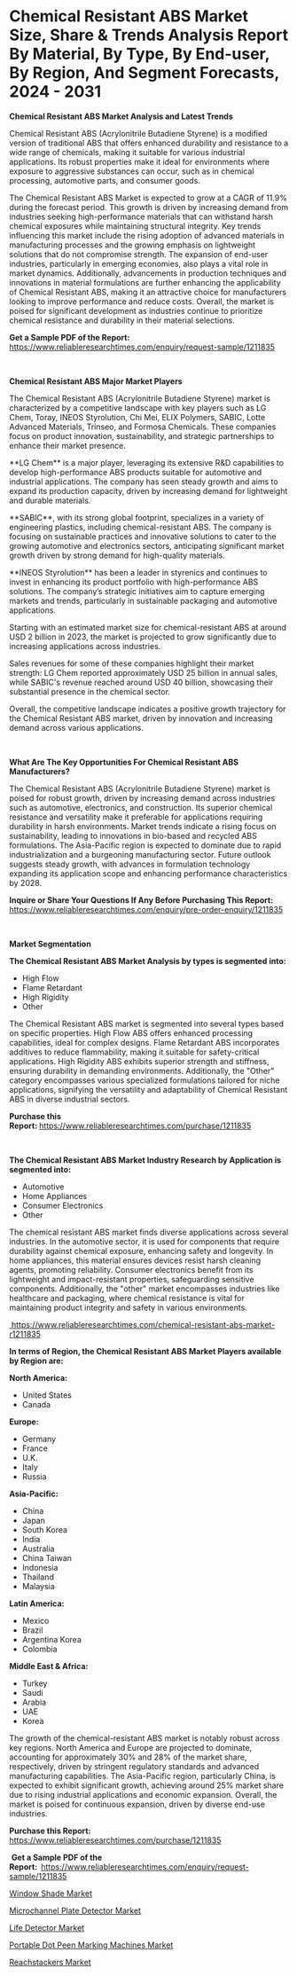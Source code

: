 <p><h1>Chemical Resistant ABS Market Size, Share & Trends Analysis Report By Material, By Type, By End-user, By Region, And Segment Forecasts, 2024 - 2031</h1></p><p><strong>Chemical Resistant ABS Market Analysis and Latest Trends</strong></p>
<p><p>Chemical Resistant ABS (Acrylonitrile Butadiene Styrene) is a modified version of traditional ABS that offers enhanced durability and resistance to a wide range of chemicals, making it suitable for various industrial applications. Its robust properties make it ideal for environments where exposure to aggressive substances can occur, such as in chemical processing, automotive parts, and consumer goods.</p><p>The Chemical Resistant ABS Market is expected to grow at a CAGR of 11.9% during the forecast period. This growth is driven by increasing demand from industries seeking high-performance materials that can withstand harsh chemical exposures while maintaining structural integrity. Key trends influencing this market include the rising adoption of advanced materials in manufacturing processes and the growing emphasis on lightweight solutions that do not compromise strength. The expansion of end-user industries, particularly in emerging economies, also plays a vital role in market dynamics. Additionally, advancements in production techniques and innovations in material formulations are further enhancing the applicability of Chemical Resistant ABS, making it an attractive choice for manufacturers looking to improve performance and reduce costs. Overall, the market is poised for significant development as industries continue to prioritize chemical resistance and durability in their material selections.</p></p>
<p><strong>Get a Sample PDF of the Report:&nbsp;</strong> <a href="https://www.reliableresearchtimes.com/enquiry/request-sample/1211835?utm_campaign=1400&utm_medium=2&utm_source=Github&utm_content=ia&utm_term=05102024&utm_id=chemical-resistant-abs">https://www.reliableresearchtimes.com/enquiry/request-sample/1211835</a></p>
<p>&nbsp;</p>
<p><strong>Chemical Resistant ABS Major Market Players</strong></p>
<p><p>The Chemical Resistant ABS (Acrylonitrile Butadiene Styrene) market is characterized by a competitive landscape with key players such as LG Chem, Toray, INEOS Styrolution, Chi Mei, ELIX Polymers, SABIC, Lotte Advanced Materials, Trinseo, and Formosa Chemicals. These companies focus on product innovation, sustainability, and strategic partnerships to enhance their market presence.</p><p>**LG Chem** is a major player, leveraging its extensive R&D capabilities to develop high-performance ABS products suitable for automotive and industrial applications. The company has seen steady growth and aims to expand its production capacity, driven by increasing demand for lightweight and durable materials.</p><p>**SABIC**, with its strong global footprint, specializes in a variety of engineering plastics, including chemical-resistant ABS. The company is focusing on sustainable practices and innovative solutions to cater to the growing automotive and electronics sectors, anticipating significant market growth driven by strong demand for high-quality materials.</p><p>**INEOS Styrolution** has been a leader in styrenics and continues to invest in enhancing its product portfolio with high-performance ABS solutions. The company’s strategic initiatives aim to capture emerging markets and trends, particularly in sustainable packaging and automotive applications.</p><p>Starting with an estimated market size for chemical-resistant ABS at around USD 2 billion in 2023, the market is projected to grow significantly due to increasing applications across industries.</p><p>Sales revenues for some of these companies highlight their market strength: LG Chem reported approximately USD 25 billion in annual sales, while SABIC's revenue reached around USD 40 billion, showcasing their substantial presence in the chemical sector.</p><p>Overall, the competitive landscape indicates a positive growth trajectory for the Chemical Resistant ABS market, driven by innovation and increasing demand across various applications.</p></p>
<p>&nbsp;</p>
<p><strong>What Are The Key Opportunities For Chemical Resistant ABS Manufacturers?</strong></p>
<p><p>The Chemical Resistant ABS (Acrylonitrile Butadiene Styrene) market is poised for robust growth, driven by increasing demand across industries such as automotive, electronics, and construction. Its superior chemical resistance and versatility make it preferable for applications requiring durability in harsh environments. Market trends indicate a rising focus on sustainability, leading to innovations in bio-based and recycled ABS formulations. The Asia-Pacific region is expected to dominate due to rapid industrialization and a burgeoning manufacturing sector. Future outlook suggests steady growth, with advances in formulation technology expanding its application scope and enhancing performance characteristics by 2028.</p></p>
<p><strong>Inquire or Share Your Questions If Any Before Purchasing This Report:</strong> <a href="https://www.reliableresearchtimes.com/enquiry/pre-order-enquiry/1211835?utm_campaign=1400&utm_medium=2&utm_source=Github&utm_content=ia&utm_term=05102024&utm_id=chemical-resistant-abs">https://www.reliableresearchtimes.com/enquiry/pre-order-enquiry/1211835</a></p>
<p>&nbsp;</p>
<p><strong>Market Segmentation</strong></p>
<p><strong>The Chemical Resistant ABS Market Analysis by types is segmented into:</strong></p>
<p><ul><li>High Flow</li><li>Flame Retardant</li><li>High Rigidity</li><li>Other</li></ul></p>
<p><p>The Chemical Resistant ABS market is segmented into several types based on specific properties. High Flow ABS offers enhanced processing capabilities, ideal for complex designs. Flame Retardant ABS incorporates additives to reduce flammability, making it suitable for safety-critical applications. High Rigidity ABS exhibits superior strength and stiffness, ensuring durability in demanding environments. Additionally, the "Other" category encompasses various specialized formulations tailored for niche applications, signifying the versatility and adaptability of Chemical Resistant ABS in diverse industrial sectors.</p></p>
<p><strong>Purchase this Report:&nbsp;</strong><a href="https://www.reliableresearchtimes.com/purchase/1211835?utm_campaign=1400&utm_medium=2&utm_source=Github&utm_content=ia&utm_term=05102024&utm_id=chemical-resistant-abs">https://www.reliableresearchtimes.com/purchase/1211835</a></p>
<p>&nbsp;</p>
<p><strong>The Chemical Resistant ABS Market Industry Research by Application is segmented into:</strong></p>
<p><ul><li>Automotive</li><li>Home Appliances</li><li>Consumer Electronics</li><li>Other</li></ul></p>
<p><p>The chemical resistant ABS market finds diverse applications across several industries. In the automotive sector, it is used for components that require durability against chemical exposure, enhancing safety and longevity. In home appliances, this material ensures devices resist harsh cleaning agents, promoting reliability. Consumer electronics benefit from its lightweight and impact-resistant properties, safeguarding sensitive components. Additionally, the "other" market encompasses industries like healthcare and packaging, where chemical resistance is vital for maintaining product integrity and safety in various environments.</p></p>
<p><a href="https://www.reliableresearchtimes.com/chemical-resistant-abs-market-r1211835?utm_campaign=1400&utm_medium=2&utm_source=Github&utm_content=ia&utm_term=05102024&utm_id=chemical-resistant-abs">&nbsp;https://www.reliableresearchtimes.com/chemical-resistant-abs-market-r1211835</a></p>
<p><strong>In terms of Region, the Chemical Resistant ABS Market Players available by Region are:</strong></p>
<p>
    <p> <strong> North America: </strong>
        <ul>
            <li>United States</li>
            <li>Canada</li>
        </ul>
        </p> 
    <p> <strong> Europe: </strong>
        <ul>
            <li>Germany</li>
            <li>France</li>
            <li>U.K.</li>
            <li>Italy</li>
            <li>Russia</li>
        </ul>
        </p> 
    <p> <strong> Asia-Pacific: </strong>
        <ul>
            <li>China</li>
            <li>Japan</li>
            <li>South Korea</li>
            <li>India</li>
            <li>Australia</li>
            <li>China Taiwan</li>
            <li>Indonesia</li>
            <li>Thailand</li>
            <li>Malaysia</li>
        </ul>
        </p> 
    <p> <strong> Latin America: </strong>
        <ul>
            <li>Mexico</li>
            <li>Brazil</li>
            <li>Argentina Korea</li>
            <li>Colombia</li>
        </ul>
        </p> 
    <p> <strong> Middle East & Africa: </strong>
        <ul>
            <li>Turkey</li>
            <li>Saudi</li>
            <li>Arabia</li>
            <li>UAE</li>
            <li>Korea</li>
        </ul>
    </p>
    </p>
<p><p>The growth of the chemical-resistant ABS market is notably robust across key regions. North America and Europe are projected to dominate, accounting for approximately 30% and 28% of the market share, respectively, driven by stringent regulatory standards and advanced manufacturing capabilities. The Asia-Pacific region, particularly China, is expected to exhibit significant growth, achieving around 25% market share due to rising industrial applications and economic expansion. Overall, the market is poised for continuous expansion, driven by diverse end-use industries.</p></p>
<p><strong>Purchase this Report: </strong><a href="https://www.reliableresearchtimes.com/purchase/1211835?utm_campaign=1400&utm_medium=2&utm_source=Github&utm_content=ia&utm_term=05102024&utm_id=chemical-resistant-abs">https://www.reliableresearchtimes.com/purchase/1211835</a></p>
<p>&nbsp;<strong>Get a Sample PDF of the Report:&nbsp;&nbsp;</strong><a href="https://www.reliableresearchtimes.com/enquiry/request-sample/1211835?utm_campaign=1400&utm_medium=2&utm_source=Github&utm_content=ia&utm_term=05102024&utm_id=chemical-resistant-abs">https://www.reliableresearchtimes.com/enquiry/request-sample/1211835</a></p>
<p><strong></strong></p>
<p><p><a href="https://www.linkedin.com/pulse/window-shade-market-essentials-key-players-demand-drivers-ci6oe?utm_campaign=1400&utm_medium=2&utm_source=Github&utm_content=ia&utm_term=05102024&utm_id=chemical-resistant-abs">Window Shade Market</a></p><p><a href="https://www.linkedin.com/pulse/sustainability-trends-microchannel-plate-detector-industry-l66ie?utm_campaign=1400&utm_medium=2&utm_source=Github&utm_content=ia&utm_term=05102024&utm_id=chemical-resistant-abs">Microchannel Plate Detector Market</a></p><p><a href="https://www.linkedin.com/pulse/life-detector-market-outlook-current-assessment-future-projections-buore?utm_campaign=1400&utm_medium=2&utm_source=Github&utm_content=ia&utm_term=05102024&utm_id=chemical-resistant-abs">Life Detector Market</a></p><p><a href="https://www.linkedin.com/pulse/portable-dot-peen-marking-machines-revenue-growth-report-7afue?utm_campaign=1400&utm_medium=2&utm_source=Github&utm_content=ia&utm_term=05102024&utm_id=chemical-resistant-abs">Portable Dot Peen Marking Machines Market</a></p><p><a href="https://github.com/SamiaHussain82/Market-Research-Report-List-1/blob/main/reachstackers-market.md?utm_campaign=1400&utm_medium=2&utm_source=Github&utm_content=ia&utm_term=05102024&utm_id=chemical-resistant-abs">Reachstackers Market</a></p></p>